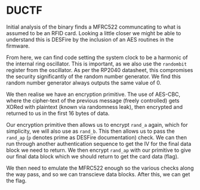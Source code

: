 # DUCTF

Initial analysis of the binary finds a MFRC522 communcating to what is assumed to be an RFID card.
Looking a little closer we might be able to understand this is DESFire by the inclusion of an AES routines in the firmware.

From here, we can find code setting the system clock to be a harmonic of the internal ring oscillator.
This is important, as we also use the `randombit` register from the oscillator.
As per the RP2040 datasheet, this compromises the security significantly of the random number generator.
We find this random number generator always outputs the same value of 0.

We then realise we have an encryption primitive.
The use of AES-CBC, where the cipher-text of the previous message (freely controlled) gets XORed with plaintext (known via randomness leak), then encrypted and returned to us in the first 16 bytes of data.

Our encryption primitive then allows us to encrypt `rand_a` again, which for simplicity, we will also use as `rand_b`.
This then allows us to pass the `rand_ap` (`p` denotes prime as DESFire documentation) check.
We can then run through another authentication sequence to get the IV for the final data block we need to return.
We then encrypt `rand_ap` with our primitive to give our final data block which we should return to get the card data (flag).

We then need to emulate the MFRC522 enough so the various checks along the way pass, and so we can transcieve data blocks.
After this, we can get the flag.
